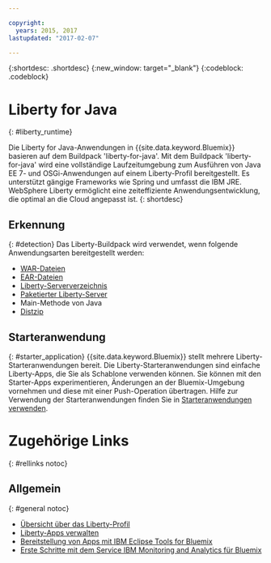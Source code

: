 ```yaml
---

copyright:
  years: 2015, 2017
lastupdated: "2017-02-07"

---
```


{:shortdesc: .shortdesc}
{:new_window: target="_blank"}
{:codeblock: .codeblock}

# Liberty for Java
{: #liberty_runtime}

Die Liberty for Java-Anwendungen in {{site.data.keyword.Bluemix}} basieren auf dem Buildpack 'liberty-for-java'. Mit dem Buildpack 'liberty-for-java' wird eine vollständige Laufzeitumgebung zum Ausführen von Java EE 7- und OSGi-Anwendungen auf einem Liberty-Profil bereitgestellt. Es unterstützt gängige Frameworks wie Spring und umfasst die IBM JRE. WebSphere Liberty ermöglicht eine zeiteffiziente Anwendungsentwicklung, die optimal an die Cloud angepasst ist.
{: shortdesc}

## Erkennung
{: #detection}
Das Liberty-Buildpack wird verwendet, wenn folgende Anwendungsarten bereitgestellt werden:
* [WAR-Dateien](optionsForPushing.html#stand_alone_apps)
* [EAR-Dateien](optionsForPushing.html#stand_alone_apps)
* [Liberty-Serververzeichnis](optionsForPushing.html#server_directory)
* [Paketierter Liberty-Server](optionsForPushing.html#packaged_server)
* Main-Methode von Java
* [Distzip](https://github.com/cloudfoundry/ibm-websphere-liberty-buildpack/blob/master/docs/container-distZip.md)

## Starteranwendung
{: #starter_application}
{{site.data.keyword.Bluemix}} stellt mehrere Liberty-Starteranwendungen bereit.  Die Liberty-Starteranwendungen sind einfache Liberty-Apps, die Sie als Schablone verwenden können. Sie können mit den Starter-Apps experimentieren, Änderungen an der Bluemix-Umgebung vornehmen und diese mit einer Push-Operation übertragen.  Hilfe zur Verwendung der Starteranwendungen finden Sie in [Starteranwendungen verwenden](/docs/cfapps/starter_app_usage.html).

# Zugehörige Links
{: #rellinks notoc}
## Allgemein
{: #general notoc}
* [Übersicht über das Liberty-Profil](http://www-01.ibm.com/support/knowledgecenter/SSAW57_8.5.5/com.ibm.websphere.wlp.nd.doc/ae/cwlp_about.html)
* [Liberty-Apps verwalten](/docs/manageapps/app_mng.html#Utilities)
* [Bereitstellung von Apps mit IBM Eclipse Tools for Bluemix](/docs/manageapps/eclipsetools/eclipsetools.html#eclipsetools)
* [Erste Schritte mit dem Service IBM Monitoring and Analytics für Bluemix](/docs/services/monana/index.html#monana_oview)
